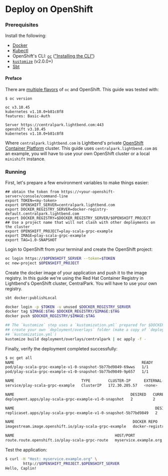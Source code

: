 # Deploy on OpenShift

### Prerequisites

Install the following:

* [Docker](https://docs.docker.com/install/)
* [Kubectl](https://kubernetes.io/docs/tasks/tools/install-kubectl/)
* OpenShift's CLI: [`oc`](https://docs.openshift.com/container-platform/3.10/cli_reference/get_started_cli.html#installing-the-cli) (["Installing the CLI"](https://docs.openshift.com/container-platform/3.10/cli_reference/get_started_cli.html#installing-the-cli))
* [`kustomize`](https://github.com/kubernetes-sigs/kustomize) (v2.0.0+)
* [Sbt](https://www.scala-sbt.org/)


#### Preface

There are [multiple flavors](https://www.openshift.com/products?extIdCarryOver=true&sc_cid=701f2000001OH7iAAG) of `oc` and OpenShift. This guide was tested with:

```
$ oc version

oc v3.10.45
kubernetes v1.10.0+b81c8f8
features: Basic-Auth

Server https://centralpark.lightbend.com:443
openshift v3.10.45
kubernetes v1.10.0+b81c8f8
```

Where `centralpark.lightbend.com` is Lightbend's private [OpenShift Container Platform](https://www.openshift.com/products/container-platform/) cluster. This
guide uses `centralpark.lightbend.com` as an example, you will have to use your own OpenShift cluster or a local `minishift` instance. 

### Running

First, let's prepare a few environment variables to make things easier:

```
## obtain the token from https://<your-openshift-server>/console/command-line
export TOKEN=<my-token>
export OPENSHIFT_SERVER=centralpark.lightbend.com
export DOCKER_REGISTRY_SERVER=docker-registry-default.centralpark.lightbend.com
export DOCKER_REGISTRY=$DOCKER_REGISTRY_SERVER/$OPENSHIFT_PROJECT
## Use a project name that will not clash with other deployments on the cluster
export OPENSHIFT_PROJECT=play-scala-grpc-example
export IMAGE=play-scala-grpc-example
export TAG=1.0-SNAPSHOT
```

Login to OpenShift from your terminal and create the OpenShift project:

```bash
oc login https://$OPENSHIFT_SERVER --token=$TOKEN
oc new-project $OPENSHIFT_PROJECT
```

Create the docker image of your application and push it to the image registry. In this guide we're using the Red Hat 
Container Registry in Lightbend's OpenShift cluster, CentralPark. You will have to use your own registry.

```bash
sbt docker:publishLocal

docker login -p $TOKEN -u unused $DOCKER_REGISTRY_SERVER
docker tag $IMAGE:$TAG $DOCKER_REGISTRY/$IMAGE:$TAG
docker push $DOCKER_REGISTRY/$IMAGE:$TAG

## The `kustomize` step uses a `kustomization.yml` prepared for $DOCKER_REGISTRY/$IMAGE:$TAG. You will have to
## create your own `deployment/overlays` folder (make a copy of `deployment/overlays/centralpark` and edit
## `kustomization.yml`)
kustomize build deployment/overlays/centralpark | oc apply -f -
```

Finally, verify the deployment completed successfully:

```bash
$ oc get all 
NAME                                                         READY     STATUS    RESTARTS   AGE
pod/play-scala-grpc-example-v1-0-snapshot-5b77bd9849-69wws   1/1       Running   0          16h
pod/play-scala-grpc-example-v1-0-snapshot-5b77bd9849-9p657   1/1       Running   0          16h

NAME                              TYPE        CLUSTER-IP      EXTERNAL-IP   PORT(S)             AGE
service/play-scala-grpc-example   ClusterIP   172.30.205.57   <none>        9000/TCP,9443/TCP   17h

NAME                                                    DESIRED   CURRENT   UP-TO-DATE   AVAILABLE   AGE
deployment.apps/play-scala-grpc-example-v1-0-snapshot   2         2         2            2           17h

NAME                                                               DESIRED   CURRENT   READY     AGE
replicaset.apps/play-scala-grpc-example-v1-0-snapshot-5b77bd9849   2         2         2         16h

NAME                                                     DOCKER REPO                                                                                         TAGS           UPDATED
imagestream.image.openshift.io/play-scala-grpc-example   docker-registry-default.centralpark.lightbend.com/play-scala-grpc-example/play-scala-grpc-example   1.0-SNAPSHOT   17 hours ago

NAME                                             HOST/PORT               PATH      SERVICES                  PORT      TERMINATION   WILDCARD
route.route.openshift.io/play-scala-grpc-route   myservice.example.org             play-scala-grpc-example   http                    None
```

Test the application:

```bash
$ curl -H "Host: myservice.example.org" \
        http://$OPENSHIFT_PROJECT.$OPENSHIFT_SERVER  
Hello, Caplin!
```

